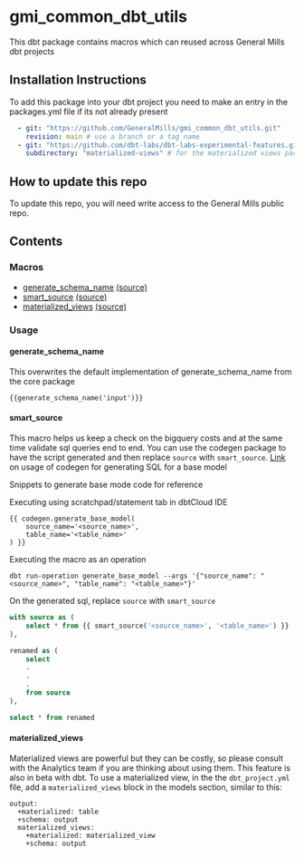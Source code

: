 # gmi_common_dbt_utils

This dbt package contains macros which can reused across General Mills dbt projects

## Installation Instructions

To add this package into your dbt project you need to make an entry in the packages.yml file if its not already present 

```yml
  - git: "https://github.com/GeneralMills/gmi_common_dbt_utils.git"
    revision: main # use a branch or a tag name
  - git: "https://github.com/dbt-labs/dbt-labs-experimental-features.git"
    subdirectory: "materialized-views" # for the materialized views package
```

## How to update this repo

To update this repo, you will need write access to the General Mills public repo. 

## Contents

### Macros

- [generate_schema_name](#generate_schema_name) [(source)](./macros/generate_schema_name.sql)
- [smart_source](#smart_source) [(source)](./macros/smart_source.sql)
- [materialized_views](#materialized_views) [(source)](./macros/bigquery)


### Usage 
#### generate_schema_name

This overwrites the default implementation of generate_schema_name from the core package

```text
{{generate_schema_name('input')}}
```

#### smart_source
This macro helps us keep a check on the bigquery costs and at the same time validate sql queries end to end.
You can use the codegen package to have the script generated and then replace `source` with `smart_source`.
[Link](https://github.com/dbt-labs/dbt-codegen#usage-1) on usage of codegen for generating SQL for a base model

Snippets to generate base mode code for reference

Executing using scratchpad/statement tab in dbtCloud IDE
```
{{ codegen.generate_base_model(
    source_name='<source_name>',
    table_name='<table_name>'
) }}
```

Executing the macro as an operation
```
dbt run-operation generate_base_model --args '{"source_name": "<source_name>", "table_name": "<table_name>"}'
```

On the generated sql, replace `source` with `smart_source`

```sql
with source as (
    select * from {{ smart_source('<source_name>', '<table_name>') }}
),

renamed as (
    select 
    .
    .
    .
    from source
),

select * from renamed
```

#### materialized_views
Materialized views are powerful but they can be costly, so please consult with the Analytics team if you are thinking about using them. This feature is also in beta with dbt. To use a materialized view, in the the `dbt_project.yml` file, add a `materialized_views` block in the models section, similar to this:

    output: 
      +materialized: table
      +schema: output
      materialized_views: 
        +materialized: materialized_view
        +schema: output